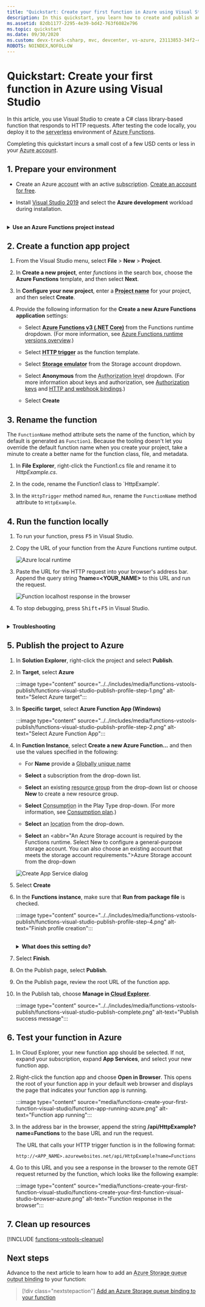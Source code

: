 ```yaml
---
title: "Quickstart: Create your first function in Azure using Visual Studio"
description: In this quickstart, you learn how to create and publish an HTTP trigger Azure Function by using Visual Studio.
ms.assetid: 82db1177-2295-4e39-bd42-763f6082e796
ms.topic: quickstart
ms.date: 09/30/2020
ms.custom: devx-track-csharp, mvc, devcenter, vs-azure, 23113853-34f2-4f, mode-ui
ROBOTS: NOINDEX,NOFOLLOW
---
```

# Quickstart: Create your first function in Azure using Visual Studio

In this article, you use Visual Studio to create a C# class library-based function that responds to HTTP requests. After testing the code locally, you deploy it to the <abbr title="A runtime computing environment in which all the details of the server are transparent to application developers, which simplifies the process of deploying and managing code.">serverless</abbr> environment of <abbr title="An Azure service that provides a low-cost serverless computing environment for applications.">Azure Functions</abbr>.

Completing this quickstart incurs a small cost of a few USD cents or less in your <abbr title="The profile that maintains billing information for Azure usage.">Azure account</abbr>.

## 1. Prepare your environment

+ Create an Azure <abbr title="The profile that maintains billing information for Azure usage.">account</abbr> with an active <abbr title="The basic organizational structure in which you manage resources in Azure, typically associated with an individual or department within an organization.">subscription</abbr>. [Create an account for free](https://azure.microsoft.com/free/?ref=microsoft.com&utm_source=microsoft.com&utm_medium=docs&utm_campaign=visualstudio).

+ Install [Visual Studio 2019](https://azure.microsoft.com/downloads/) and select the **Azure development** workload during installation. 

<br/>
<details>
<summary><strong>Use an Azure Functions project instead</strong></summary>
If you want to create an <abbr title="A logical container for one or more individual functions that can be deployed and managed together.">Azure Functions project</abbr> by using Visual Studio 2017 instead, you must first install the [latest Azure Functions tools](functions-develop-vs.md#check-your-tools-version).
</details>

## 2. Create a function app project

1. From the Visual Studio menu, select **File** > **New** > **Project**.

1. In **Create a new project**, enter *functions* in the search box, choose the **Azure Functions** template, and then select **Next**.

1. In **Configure your new project**, enter a **<abbr title="The function app name must be valid as a C# namespace, so don't use underscores, hyphens, or any other nonalphanumeric characters.">Project name</abbr>** for your project, and then select **Create**. 

1. Provide the following information for the **Create a new Azure Functions application** settings:

    + Select **<abbr title=" This value creates a function project that uses the version 3.x runtime of Azure Functions, which supports .NET Core 3.x. Azure Functions 1.x supports the .NET Framework.">Azure Functions v3 (.NET Core)</abbr>** from the Functions runtime dropdown. (For more information, see [Azure Functions runtime versions overview](functions-versions.md).)
    
    + Select **<abbr title="This value creates a function triggered by an HTTP request.">HTTP trigger</abbr>** as the function template.
    
    + Select **<abbr title="Because an Azure Function requires a storage account, one is assigned or created when you publish your project to Azure. An HTTP trigger doesn't use an Azure Storage account connection string; all other trigger types require a valid Azure Storage account connection string.">Storage emulator</abbr>** from the Storage account dropdown.
        
    + Select **Anonymous** from the <abbr title="The created function can be triggered by any client without providing a key. This authorization setting makes it easy to test your new function.">Authorization level</abbr> dropdown. (For more information about keys and authorization, see [Authorization keys](functions-bindings-http-webhook-trigger.md#authorization-keys) and [HTTP and webhook bindings](functions-bindings-http-webhook.md).)

    + Select **Create**
        
## 3. Rename the function

The `FunctionName` method attribute sets the name of the function, which by default is generated as `Function1`. Because the tooling doesn't let you override the default function name when you create your project, take a minute to create a better name for the function class, file, and metadata.

1. In **File Explorer**, right-click the Function1.cs file and rename it to *HttpExample.cs*.

1. In the code, rename the Function1 class to `HttpExample'.

1. In the `HttpTrigger` method named `Run`, rename the `FunctionName` method attribute to `HttpExample`.


## 4. Run the function locally

1. To run your function, press <kbd>F5</kbd> in Visual Studio.

1. Copy the URL of your function from the Azure Functions runtime output.

    ![Azure local runtime](../../includes/media/functions-run-function-test-local-vs/functions-debug-local-vs.png)

1. Paste the URL for the HTTP request into your browser's address bar. Append the query string **?name=<YOUR_NAME>** to this URL and run the request. 

    ![Function localhost response in the browser](../../includes/media/functions-run-function-test-local-vs/functions-run-browser-local-vs.png)

1. To stop debugging, press <kbd>Shift</kbd>+<kbd>F5</kbd> in Visual Studio.

<br/>
<details>
<summary><strong>Troubleshooting</strong></summary>
 You might need to enable a firewall exception so that the tools can handle HTTP requests. Authorization levels are never enforced when you run a function locally.
</details>

## 5. Publish the project to Azure

1. In **Solution Explorer**, right-click the project and select **Publish**.

1. In **Target**, select **Azure**

    :::image type="content" source="../../includes/media/functions-vstools-publish/functions-visual-studio-publish-profile-step-1.png" alt-text="Select Azure target":::

1. In **Specific target**, select **Azure Function App (Windows)**

    :::image type="content" source="../../includes/media/functions-vstools-publish/functions-visual-studio-publish-profile-step-2.png" alt-text="Select Azure Function App":::

1. In **Function Instance**, select **Create a new Azure Function...** and then use the values specified in the following:

    + For **Name** provide a <abbr title="Use a name that uniquely identifies your new function app. Accept this name or enter a new name. Valid characters are: `a-z`, `0-9`, and `-`..">Globally unique name</abbr>
    
    + **Select** a subscription from the drop-down list.
    
    + **Select** an existing <abbr title="A logical container for related Azure resources that you can manage as a unit.">resource group</abbr> from the drop-down list or choose **New** to create a new resource group.
    
    + **Select** <abbr title="When you publish your project to a function app that runs in a Consumption plan, you pay only for executions of your functions app. Other hosting plans incur higher costs.">Consumption</abbr> in the Play Type drop-down. (For more information, see [Consumption plan](consumption-plan.md).)
    
    + **Select** an  <abbr title="A geographical reference to a specific Azure datacenter in which resources are allocated.See [regions](https://azure.microsoft.com/regions/) for a list of available regions.">location</abbr> from the drop-down.
    
    + **Select** an <abbr="An Azure Storage account is required by the Functions runtime. Select New to configure a general-purpose storage account. You can also choose an existing account that meets the storage account requirements.">Azure Storage</abbr> account from the drop-down

    ![Create App Service dialog](../../includes/media/functions-vstools-publish/functions-visual-studio-publish.png)

1. Select **Create** 

1. In the **Functions instance**, make sure that **Run from package file** is checked. 

    :::image type="content" source="../../includes/media/functions-vstools-publish/functions-visual-studio-publish-profile-step-4.png" alt-text="Finish profile creation":::

    <br/>
    <details>
    <summary><strong>What does this setting do?</strong></summary>
    When using **Run from package file**, your function app is deployed using [Zip Deploy](functions-deployment-technologies.md#zip-deploy) with [Run-From-Package](run-functions-from-deployment-package.md) mode enabled. This is the recommended deployment method for your functions project, since it results in better performance.    
    </details>   

1. Select **Finish**.

1. On the Publish page, select **Publish**.

1. On the Publish page, review the root URL of the function app.

1. In the Publish tab, choose **Manage in <abbr title="Cloud Explorer lets you use Visual Studio to view the contents of the site, start and stop the function app, and browse directly to function app resources on Azure and in the Azure portal.">Cloud Explorer</abbr>**.
    
    :::image type="content" source="../../includes/media/functions-vstools-publish/functions-visual-studio-publish-complete.png" alt-text="Publish success message":::
    

## 6. Test your function in Azure

1. In Cloud Explorer, your new function app should be selected. If not, expand your subscription, expand **App Services**, and select your new function app.

1. Right-click the function app and choose **Open in Browser**. This opens the root of your function app in your default web browser and displays the page that indicates your function app is running. 

    :::image type="content" source="media/functions-create-your-first-function-visual-studio/function-app-running-azure.png" alt-text="Function app running":::

1. In the address bar in the browser, append the string **/api/HttpExample?name=Functions** to the base URL and run the request.

    The URL that calls your HTTP trigger function is in the following format:

    `http://<APP_NAME>.azurewebsites.net/api/HttpExample?name=Functions`

2. Go to this URL and you see a response in the browser to the remote GET request returned by the function, which looks like the following example:

    :::image type="content" source="media/functions-create-your-first-function-visual-studio/functions-create-your-first-function-visual-studio-browser-azure.png" alt-text="Function response in the browser":::

## 7. Clean up resources

[!INCLUDE [functions-vstools-cleanup](../../includes/functions-vstools-cleanup.md)]

## Next steps

Advance to the next article to learn how to add an <abbr title="A means to associate a function with a storage queue, so that it can create messages on the queue. Bindings are declarative connections between a function and other resources. An input binding provides data to the function; an output binding provides data from the function to other resources.">Azure Storage queue output binding</abbr> to your function:

> [!div class="nextstepaction"]
> [Add an Azure Storage queue binding to your function](functions-add-output-binding-storage-queue-vs.md)
